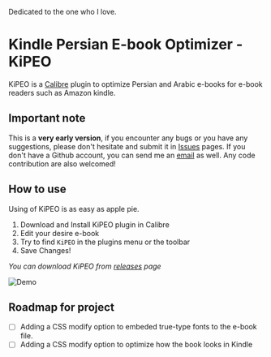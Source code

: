 Dedicated to the one who I love.

# Kindle Persian E-book Optimizer - KiPEO

KiPEO is a [Calibre](http://calibre-ebook.com/) plugin to optimize Persian and Arabic e-books for e-book readers such as Amazon kindle.

## Important note
This is a **very early version**, if you encounter any bugs or you have any suggestions, please don't hesitate and submit it in [Issues](https://github.com/al1b/Calibre-KiPEO/issues) pages. If you don't have a Github account, you can send me an [email](dev-p@outlook.com) as well. Any code contribution are also welcomed!

## How to use

Using of KiPEO is as easy as apple pie.

1. Download and Install KiPEO plugin in Calibre
2. Edit your desire e-book
3. Try to find `KiPEO` in the plugins menu or the toolbar
4. Save Changes!

*You can download KiPEO from [releases](https://github.com/al1b/Calibre-KiPEO/releases/) page*

![Demo](https://raw.githubusercontent.com/al1b/Calibre-KiPEO/master/KiPEO-demo.gif)

## Roadmap for project

- [ ] Adding a CSS modify option to embeded true-type fonts to the e-book file.
- [ ] Adding a CSS modify option to optimize how the book looks in Kindle
